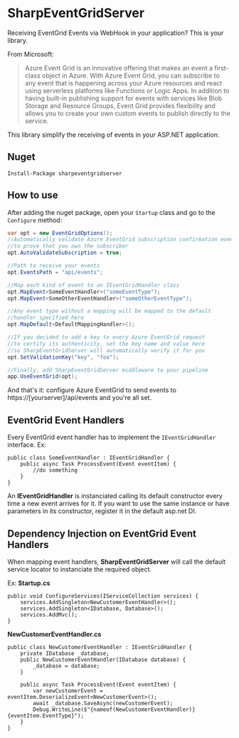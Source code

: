 # SharpEventGridServer
Receiving EventGrid Events via WebHook in your application? This is your library.

From Microsoft:

>Azure Event Grid is an innovative offering that makes an event a first-class object in Azure. With Azure Event Grid, you can subscribe to any event that is happening across your Azure resources and react using serverless platforms like Functions or Logic Apps. In addition to having built-in publishing support for events with services like Blob Storage and Resource Groups, Event Grid provides flexibility and allows you to create your own custom events to publish directly to the service.

This library simplify the receiving of events in your ASP.NET application.

## Nuget

```
Install-Package sharpeventgridserver
```

## How to use

After adding the nuget package, open your `Startup` class and go to the `Configure` method:

```cs
var opt = new EventGridOptions();
//Automatically validate Azure EventGrid subscription confirmation event
//to prove that you own the subscriber
opt.AutoValidateSubscription = true;

//Path to receive your events
opt.EventsPath = "api/events";

//Map each kind of event to an IEventGridHandler class 
opt.MapEvent<SomeEventHandler>("someEventType");
opt.MapEvent<SomeOtherEventHandler>("someOtherEventType");

//Any event type without a mapping will be mapped to the default 
//handler specified here
opt.MapDefault<DefaultMappingHandler>();

//If you decided to add a key to every Azure EventGrid request
//to certify its authenticity, set the key name and value here
//so SharpEventGridServer will automatically verify it for you
opt.SetValidationKey("key", "foo");

//Finally, add SharpEventGridServer middleware to your pipeline
app.UseEventGrid(opt);
```

And that's it: configure Azure EventGrid to send events to https://[yourserver]/api/events and you're all set.

## EventGrid Event Handlers

Every EventGrid event handler has to implement the `IEventGridHandler` interface.
Ex:
```
public class SomeEventHandler : IEventGridHandler {
    public async Task ProcessEvent(Event eventItem) {
        //do something
    }
}
```
An **IEventGridHandler** is instanciated calling its default constructor every time a new event arrives for it. If you want to use the same instance or have parameters in its constructor, register it in the default asp.net DI.

## Dependency Injection on EventGrid Event Handlers

When mapping event handlers, **SharpEventGridServer** will call the default service locator
to instanciate the required object.

Ex: **Startup.cs**
```
public void ConfigureServices(IServiceCollection services) {
    services.AddSingleton<NewCustomerEventHandler>();
    services.AddSingleton<IDatabase, Database>();
    services.AddMvc();
}
```

**NewCustomerEventHandler.cs**
```
public class NewCustomerEventHandler : IEventGridHandler {
	private IDatabase _database;
	public NewCustomerEventHandler(IDatabase database) {
		_database = database;
	}

	public async Task ProcessEvent(Event eventItem) {
		var newCustomerEvent = eventItem.DeserializeEvent<NewCustomerEvent>();
		await _database.SaveAsync(newCustomerEvent);
		Debug.WriteLine($"{nameof(NewCustomerEventHandler)} {eventItem.EventType}");
	}
}
```